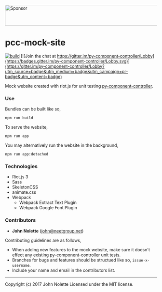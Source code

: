 <a target='_blank' rel='nofollow' href='https://app.codesponsor.io/link/ymhxqZ47jLBFuVrU2iywqLGC/neetjn/pcc-mock-site'>
  <img alt='Sponsor' width='888' height='68' src='https://app.codesponsor.io/embed/ymhxqZ47jLBFuVrU2iywqLGC/neetjn/pcc-mock-site.svg' />
</a>

# pcc-mock-site

[![build](https://travis-ci.org/neetjn/pcc-mock-site.svg?branch=master)](https://travis-ci.org/neetjn/pcc-mock-site)
[![Join the chat at https://gitter.im/py-component-controller/Lobby](https://badges.gitter.im/py-component-controller/Lobby.svg)](https://gitter.im/py-component-controller/Lobby?utm_source=badge&utm_medium=badge&utm_campaign=pr-badge&utm_content=badge)

Mock website created with riot.js for unit testing [py-component-controller](https://github.com/neetjn/py-component-controller).

### Use

Bundles can be built like so,

```bash
npm run build
``` 

To serve the website,

```bash
npm run app
```

You may alternatively run the website in the background,

```
npm run app:detached
```

### Technologies
* Riot.js 3
* Sass
* SkeletonCSS
* animate.css
* Webpack
  * Webpack Extract Text Plugin
  * Webpack Google Font Plugin

### Contributors

* **John Nolette** (john@neetgroup.net)

Contributing guidelines are as follows,

* When adding new features to the mock website, make sure it doesn't effect any existing py-component-controller unit tests.
* Branches for bugs and features should be structued like so, `issue-x-username`.
* Include your name and email in the contributors list.

---
Copyright (c) 2017 John Nolette Licensed under the MIT license.
